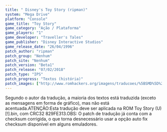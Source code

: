 ```yaml
---
title: " Disney's Toy Story (ripman)"
system: "Mega Drive"
platform: "Console"
game_title: "Toy Story"
game_category: "Ação / Plataforma"
game_players: "1"
game_developer: "Traveller's Tales"
game_publisher: "Disney Interactive Studios"
game_release_date: "26/04/1996"
patch_author: "ripman"
patch_group: "Nenhum"
patch_site: "Nenhum"
patch_version: "Beta1"
patch_release: "07/02/2018"
patch_type: "IPS"
patch_progress: "Textos (história)"
patch_images: ["http://www.romhackers.org/imagens/traducoes/%5BSMD%5D%20Toy%20Story%20-%20ripman%20-%201.png","http://www.romhackers.org/imagens/traducoes/%5BSMD%5D%20Toy%20Story%20-%20ripman%20-%202.png","http://www.romhackers.org/imagens/traducoes/%5BSMD%5D%20Toy%20Story%20-%20ripman%20-%203.png"]
---
```

Segundo o autor da tradução, a maioria dos textos está traduzida (exceto as mensagens em forma de gráfico), mas não está acentuada.ATENÇÃO:Esta tradução deve ser aplicada na ROM Toy Story (U) [!].bin, com CRC32 829FE313.OBS: O patch de tradução já conta com a checksum corrigida, o que torna desnecessário usar a opção auto fix checksum disponível em alguns emuladores.